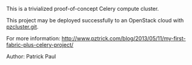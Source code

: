This is a trivialized proof-of-concept Celery compute cluster.

This project may be deployed successfully to an OpenStack cloud with [pzcluster.git]().

For more information: http://www.pztrick.com/blog/2013/05/11/my-first-fabric-plus-celery-project/

Author: Patrick Paul